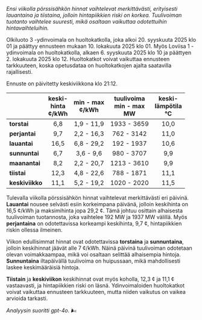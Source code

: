 *Ensi viikolla pörssisähkön hinnat vaihtelevat merkittävästi, erityisesti lauantaina ja tiistaina, jolloin hintapiikkien riski on korkea. Tuulivoiman tuotanto vaihtelee suuresti, mikä osaltaan vaikuttaa odotettuihin hintavaihteluihin.*

Olkiluoto 3 -ydinvoimala on huoltokatkolla, joka alkoi 20. syyskuuta 2025 klo 01 ja päättyy ennusteen mukaan 10. lokakuuta 2025 klo 01. Myös Loviisa 1 -ydinvoimala on huoltokatkolla, alkaen 6. syyskuuta 2025 klo 10 ja päättyen 2. lokakuuta 2025 klo 12. Huoltokatkot voivat vaikuttaa ennusteen tarkkuuteen, koska opetusdataa on huoltokatkojen ajalta saatavilla rajallisesti.

Ennuste on päivitetty keskiviikkona klo 21:12.

|             | keski-<br>hinta<br>¢/kWh | min - max<br>¢/kWh | tuulivoima<br>min - max<br>MW | keski-<br>lämpötila<br>°C |
|:------------|:----------------:|:----------------:|:-------------:|:-------------:|
| **torstai**  | 6,8             | 1,9 - 11,9       | 1933 - 3659   | 10,0          |
| **perjantai**| 9,7             | 2,2 - 16,3       | 762 - 3142    | 11,0          |
| **lauantai** | 16,5            | 6,8 - 29,2       | 192 - 1937    | 10,6          |
| **sunnuntai**| 6,7             | 3,6 - 9,6        | 980 - 3707    | 9,9           |
| **maanantai**| 8,2             | 2,2 - 20,7       | 1213 - 3610   | 9,9           |
| **tiistai**  | 12,3            | 4,8 - 22,6       | 788 - 1871    | 11,1          |
| **keskiviikko**| 11,1          | 5,2 - 19,2       | 1020 - 2020   | 11,5          |

Tulevalla viikolla pörssisähkön hinnat vaihtelevat merkittävästi eri päivinä. **Lauantai** nousee selvästi esiin korkeimpana päivänä, jolloin keskihinta on 16,5 ¢/kWh ja maksimihinta jopa 29,2 ¢. Tämä johtuu osittain alhaisesta tuulivoiman tuotannosta, joka vaihtelee 192 MW ja 1937 MW välillä. Myös **perjantaina** on odotettavissa korkeampi keskihinta, 9,7 ¢, hintapiikkien riskin ollessa ilmeinen.

Viikon edullisimmat hinnat ovat odotettavissa **torstaina** ja **sunnuntaina**, jolloin keskihinnat jäävät alle 7 ¢/kWh. Näinä päivinä tuulivoiman odotetaan olevan voimakkaampaa, mikä voi osaltaan selittää alhaisempia hintoja. **Sunnuntaina** iltapäivällä tuulivoima on huipussaan, mikä mahdollisesti laskee keskimääräisiä hintoja.

**Tiistain** ja **keskiviikon** keskihinnat ovat myös koholla, 12,3 ¢ ja 11,1 ¢ vastaavasti, ja hintapiikkien riski on läsnä. Ydinvoimaloiden huoltokatkot voivat vaikuttaa ennusteen tarkkuuteen, mutta niiden vaikutus on vaikea arvioida tarkasti.

*Analyysin suoritti gpt-4o.* 🌬️
